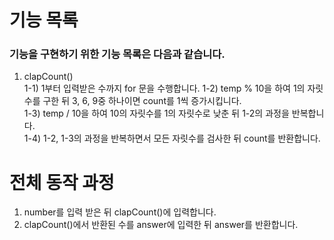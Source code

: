 # 기능 목록
### 기능을 구현하기 위한 기능 목록은 다음과 같습니다.

1. clapCount()  
   1-1) 1부터 입력받은 수까지 for 문을 수행합니다.
   1-2) temp % 10을 하여 1의 자릿수를 구한 뒤 3, 6, 9중 하나이면 count를 1씩 증가시킵니다.  
   1-3) temp / 10을 하여 10의 자릿수를 1의 자릿수로 낮춘 뒤 1-2의 과정을 반복합니다.  
   1-4) 1-2, 1-3의 과정을 반복하면서 모든 자릿수를 검사한 뒤 count를 반환합니다.  

# 전체 동작 과정
1. number를 입력 받은 뒤 clapCount()에 입력합니다.
2. clapCount()에서 반환된 수를 answer에 입력한 뒤 answer를 반환합니다. 